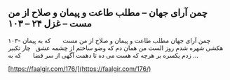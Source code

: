 ## چمن آرای جهان – مطلب طاعت و پیمان و صلاح از من مست – غزل ۲۴ – ۱۰۳


۱۰۳- چمن آرای جهان مطلب طاعت و پیمان و صلاح از من مست       که به پیمان هکشی شهره شدم روز الست من همان دم که وضو ساختم از چشمه عشق   چار تکبیر زدم یکسره بر هرچه که هست می ده تا دهمت آگهی از سر قضا       که به &#8230;

[https://faalgir.com/176/](https://faalgir.com/176/) 